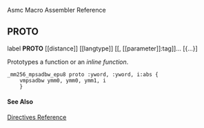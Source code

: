 Asmc Macro Assembler Reference

## PROTO

label **PROTO** [[distance]] [[langtype]] [[, [[parameter]]:tag]]... [{...}]

Prototypes a function or an _inline function_.

```
_mm256_mpsadbw_epu8 proto :yword, :yword, i:abs {
    vmpsadbw ymm0, ymm0, ymm1, i
    }
```

#### See Also

[Directives Reference](readme.md)
